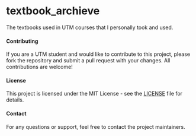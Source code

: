 # textbook_archieve

The textbooks used in UTM courses that I personally took and used.

#### Contributing

If you are a UTM student and would like to contribute to this project, please fork the repository and submit a pull request with your changes. All contributions are welcome!

#### License

This project is licensed under the MIT License - see the [LICENSE](LICENSE) file for details.

#### Contact

For any questions or support, feel free to contact the project maintainers.
